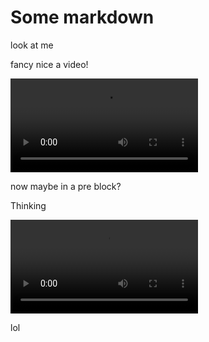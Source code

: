 # Some markdown
look at me 

fancy
nice
a video!

<video src="https://test-videos.co.uk/vids/bigbuckbunny/mp4/h264/1080/Big_Buck_Bunny_1080_10s_1MB.mp4" autoplay playsinline="true">
    Your browser does not support the video tag.
</video>

now maybe in a pre block?

Thinking

<pre>
<video src="https://test-videos.co.uk/vids/bigbuckbunny/mp4/h264/1080/Big_Buck_Bunny_1080_10s_1MB.mp4" autoplay playsinline="true">
    Your browser does not support the video tag.
</video>
</pre>

lol
